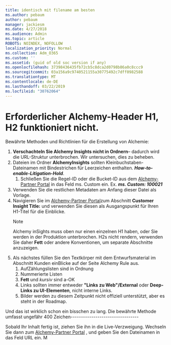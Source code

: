 ```yaml
---
title: identisch mit filename am besten
ms.author: pebaum
author: pebaum
manager: jackiesm
ms.date: 4/27/2018
ms.audience: Admin
ms.topic: article
ROBOTS: NOINDEX, NOFOLLOW
localization_priority: Normal
ms.collection: Adm_O365
ms.custom: ''
ms.assetid: (guid of old soc version if any)
ms.openlocfilehash: 37398436435fb72cb5c8dca2d0798b86a0c8ccc9
ms.sourcegitcommit: 03a156a9c9740521155a30775492c7dff0982588
ms.translationtype: MT
ms.contentlocale: de-DE
ms.lasthandoff: 03/22/2019
ms.locfileid: "30762064"
---
```

# <a name="required-alchemy-header-h1-h2s-dont-work"></a>Erforderlicher Alchemy-Header H1, H2 funktioniert nicht.
Bewährte Methoden und Richtlinien für die Erstellung von Alchemie:

1. **Verschachteln Sie Alchemy Insights nicht in Ordnern**– dadurch wird die URL-Struktur unterbrochen. Wir untersuchen, dies zu beheben.
1. Dateien im Ordner **AlchemyInsights** sollten Kleinbuchstaben-Dateinamen mit Bindestrichen für Leerzeichen enthalten. ***How-to-enable-Litigation-Hold***.
    1. Schließen Sie die Regel-ID oder die Bucket-ID aus dem [Alchemy-Partner Portal](https://alchemyportal.azurewebsites.net) in das Feld ms. Custom ein. Ex. ***ms. Custom: 100021***
1. Verwenden Sie die restlichen Metadaten am Anfang dieser Datei als Vorlage.
1. Navigieren Sie im [Alchemy-Partner Portal](https://alchemyportal.azurewebsites.net)zum Abschnitt **Customer Insight Title:** und verwenden Sie diesen als Ausgangspunkt für Ihren H1-Titel für die Einblicke. 
    > [!NOTE]
    > Alchemy inSights muss oben nur einen einzelnen H1 haben, oder Sie werden in der Produktion unterbrochen. H2s nicht rendern, verwenden Sie daher **Fett** oder andere Konventionen, um separate Abschnitte anzuzeigen.
1. Als nächstes füllen Sie den Textkörper mit dem Entwurfsmaterial im Abschnitt Kunden einBlicke auf der Seite Alchemy Rule aus.
    1. AufZählungslisten sind in Ordnung
    1. Nummerierte Listen
    1. **Fett** und *kursiv* sind a-OK
    1. Links sollten immer entweder **"Links zu Web"/External** oder **Deep-Links zu UI-Elementen**, nicht interne Links.
    1. Bilder werden zu diesem Zeitpunkt nicht offiziell unterstützt, aber es steht in der Roadmap.

Und das ist wirklich schon ein bisschen zu lang. Die bewährte Methode umfasst ungefähr 400 Zeichen---------------------------------

Sobald Ihr Inhalt fertig ist, ziehen Sie ihn in die Live-Verzweigung. Wechseln Sie dann zum [Alchemy-Partner Portal](https://alchemyportal.azurewebsites.net) , und geben Sie den Dateinamen in das Feld URL ein. M